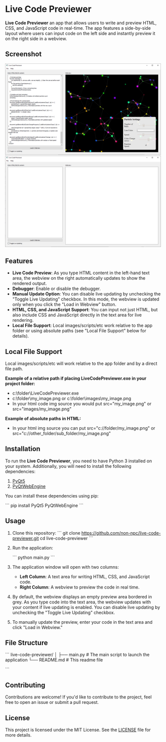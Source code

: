 
# Live Code Previewer

**Live Code Previewer** an app that allows users to write and preview HTML, CSS, and JavaScript code in real-time. 
The app features a side-by-side layout where users can input code on the left side and instantly preview it on the right side in a webview.

## Screenshot

![Live Code Previewer Screenshot-01](screenshot-01.png)
![Live Code Previewer Screenshot-02](screenshot-02.png)

## Features

- **Live Code Preview**: As you type HTML content in the left-hand text area, the webview on the right automatically updates to show the rendered output.
- **Debugger**: Enable or disable the debugger.
- **Manual Update Option**: You can disable live updating by unchecking the "Toggle Live Updating" checkbox. In this mode, the webview is updated only when you click the "Load in Webview" button.
- **HTML, CSS, and JavaScript Support**: You can input not just HTML, but also include CSS and JavaScript directly in the text area for live rendering.
- **Local File Support**: Local images/scripts/etc work relative to the app folder or using absolute paths (see "Local File Support" below for details).

## Local File Support

Local images/scripts/etc will work relative to the app folder and by a direct file path.

**Example of a relative path if placing LiveCodePreviewer.exe in your project folder:**
- c:\folder\LiveCodePreviewer.exe
- c:\folder\my_image.png or c:\folder\images\my_image.png
- In your html code img source you would put src="my_image.png" or src="images/my_image.png"

**Example of absolute paths in HTML:**
- In your html img source you can put src="c://folder/my_image.png" or src="c://other_folder/sub_folder/my_image.png"

## Installation

To run the **Live Code Previewer**, you need to have Python 3 installed on your system. Additionally, you will need to install the following dependencies:

1. [PyQt5](https://pypi.org/project/PyQt5/)
2. [PyQtWebEngine](https://pypi.org/project/PyQtWebEngine/)

You can install these dependencies using pip:

\`\`\`
pip install PyQt5 PyQtWebEngine
\`\`\`

## Usage

1. Clone this repository:
   \`\`\`
   git clone https://github.com/non-npc/live-code-previewer.git
   cd live-code-previewer
   \`\`\`

2. Run the application:

   \`\`\`
   python main.py
   \`\`\`

3. The application window will open with two columns:
   - **Left Column**: A text area for writing HTML, CSS, and JavaScript code.
   - **Right Column**: A webview to preview the code in real time.

4. By default, the webview displays an empty preview area bordered in grey. As you type code into the text area, the webview updates with your content if live updating is enabled. You can disable live updating by unchecking the "Toggle Live Updating" checkbox.

5. To manually update the preview, enter your code in the text area and click "Load in Webview."

## File Structure

\`\`\`
live-code-previewer/
│
├── main.py              # The main script to launch the application
└── README.md            # This readme file

\`\`\`

## Contributing

Contributions are welcome! If you'd like to contribute to the project, feel free to open an issue or submit a pull request.

## License

This project is licensed under the MIT License. See the [LICENSE](LICENSE) file for more details.

